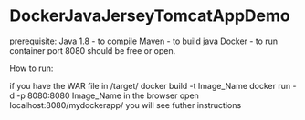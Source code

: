 # DockerJavaJerseyTomcatAppDemo

prerequisite:
Java 1.8 - to compile 
Maven - to build java
Docker - to run container
port 8080 should be free or open.

How to run:

if you have the WAR file in /target/ 
docker build -t Image_Name
docker run -d -p 8080:8080 Image_Name
in the browser open localhost:8080/mydockerapp/ you will see futher instructions 
